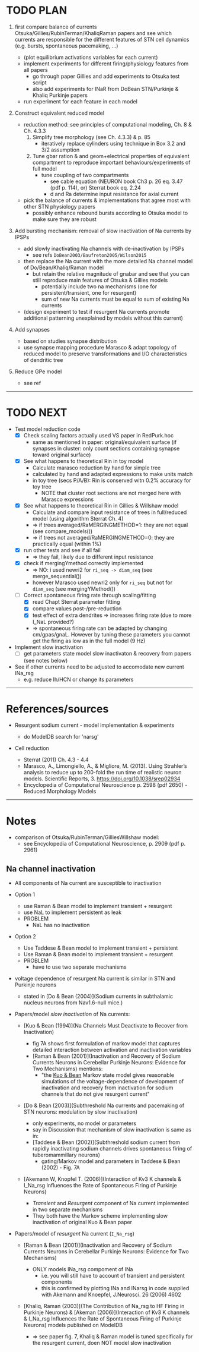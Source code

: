 # TODO PLAN #

1. first compare balance of currents Otsuka/Gillies/RubinTerman/KhaliqRaman papers and see which currents are responsible for the different features of STN cell dynamics (e.g. bursts, spontaneous pacemaking, ...)
	- (plot equilibrium activations variables for each current)
	- implement experiments for different firing/physiology features from all papers
		- go through paper Gillies and add experiments to Otsuka test script
		- also add experiments for INaR from DoBean STN/Purkinje & Khaliq Purkinje papers
	- run experiment for each feature in each model

2. Construct equivalent reduced model
	- reduction method: see principles of computational modeling, Ch. 8 & Ch. 4.3.3
		1. Simplify tree morphology (see Ch. 4.3.3) & p. 85
			- iteratively replace cylinders using technique in Box 3.2 and 3/2 assumption
		2. Tune gbar ration & and geom+electrical properties of equivalent compartment to reproduce important behaviours/experiments of full model
			- tune coupling of two compartments 
				- see cable equation (NEURON book Ch3 p. 26 eq. 3.47 (pdf p. 114), or) Sterrat book eq. 2.24
				- d and Ra determine input resistance for axial current
	- pick the balance of currents & implementations that agree most with other STN physiology papers
		- possibly enhance rebound bursts according to Otsuka model to make sure they are robust

3. Add bursting mechanism: removal of slow inactivation of Na currents by IPSPs
	- add slowly inactivating Na channels with de-inactivation by IPSPs
		- see refs `DoBean2003/Baufreton2005/Wilson2015`
	- then replace the Na current with the more detailed Na channel model of Do/Bean/Khaliq/Raman model
		- but retain the relative magnitude of gnabar and see that you can still reproduce main features of Otsuka & Gillies models
			- potentially include two na mechanisms (one for persistent/transient, one for resurgent)
			- sum of new Na currents must be equal to sum of existing Na currents
	- (design experiment to test if resurgent Na currents promote additional patterning unexplained by models without this current)

4. Add synapses
	- based on studies synapse distribution
	- use synapse mapping procedure Marasco & adapt topology of reduced model to preserve transformations and I/O characteristics of dendritic tree

5. Reduce GPe model
	- see ref

--------------------------------------------------------------------------------
# TODO NEXT #

- Test model reduction code
	- [x] Check scaling factors actually used VS paper in RedPurk.hoc
		- same as mentioned in paper: original/equivalent surface (if synapses in cluster: only count sections containing synapse toward original surface)
	- [x] See what happens to theoretical Rin in toy model
		- Calculate marasco reduction by hand for simple tree
		- calculated by hand and adapted expressions to make units match
		- in toy tree (secs P/A/B): Rin is conserved witn 0.2% accuracy for toy tree
			- NOTE that cluster root sections are not merged here with Marasco <eq> expressions
	- [x] See what happens to theoretical Rin in Gillies & Willshaw model
		- Calculate and compare input resistance of trees in full/reduced model (using algorithm Sterrat Ch. 4)
		- => if trees averaged/RaMERGINGMETHOD=1: they are not equal (see compare_models())
		- => if trees not averaged/RaMERGINGMETHOD=0: they are practically equal (within 1%)
	- [x] run other tests and see if all fail
		- => they fail, likely due to different input resistance
	- [x] check if mergingYmethod correctly implemented 
		- => NO: i used newri2 for `ri_seq -> diam_seq` (see merge_sequential())
		- however Marasco used newri2 only for `ri_seq` but not for `diam_seq` (see mergingYMethod())
	- [ ] Correct spontaneous firing rate through scaling/fitting
		- [x] read Chapt Sterrat parameter fitting
		- [x] compare values post-/pre-reduction
		- [x] test effect of extra dendrites => increases firing rate (due to more I_NaL provided?)
		- => spontaneous firing rate can be adapted by changing cm/gpas/gnaL. However by tuning these parameters you cannot get the firing as low as in the full model (9 Hz)
	
- Implement slow inactivation
	- [ ] get parameters state model slow inactivaton & recovery from papers (see notes below)
		
- See if other currents need to be adjusted to accomodate new current INa_rsg
	- e.g. reduce Ih/HCN or change its parameters

--------------------------------------------------------------------------------
# References/sources #

- Resurgent sodium current - model implementation & experiments
	- do ModelDB search for 'narsg'

- Cell reduction
	- Sterrat (2011) Ch. 4.3 - 4.4
	- Marasco, A., Limongiello, A., & Migliore, M. (2013). Using Strahler’s analysis to reduce up to 200-fold the run time of realistic neuron models. Scientific Reports, 3. https://doi.org/10.1038/srep02934
	- Encyclopedia of Computational Neuroscience p. 2598 (pdf 2650) - Reduced Morphology Models

--------------------------------------------------------------------------------
# Notes #

- comparison of Otsuka/RubinTerman/GilliesWillshaw model: 
	- see Encyclopedia of Computational Neuroscience, p. 2909 (pdf p. 2961)

## Na channel inactivation ##

- All components of Na current are susceptible to inactivation
- Option 1
	- use Raman & Bean model to implement transient + resurgent
	- use NaL to implement persistent as leak
	- PROBLEM
		- NaL has no inactivation
- Option 2
	- Use Taddese & Bean model to implement transient + persistent
	- Use Raman & Bean model to implement transient + resurgent
	- PROBLEM
		- have to use two separate mechanisms


- voltage dependence of resurgent Na current is similar in STN and Purkinje neurons
	- stated in [Do & Bean (2004)](Sodium currents in subthalamic nucleus neurons from Nav1.6-null mice.)


- Papers/model _slow inactivation_ of Na currents:

	- [Kuo & Bean (1994)](Na Channels Must Deactivate to Recover from Inactivation)
		- fig 7A shows first formulation of markov model that captures detailed interaction between activation and inactivation variables
		- [Raman & Bean (2001)](Inactivation and Recovery of Sodium Currents Neurons in Cerebellar Purkinje Neurons: Evidence for Two Mechanisms) mentions:
			- "the [Kuo & Bean](1994) Markov state model gives reasonable simulations of the voltage-dependence of development of inactivation and recovery from inactivation for sodium channels that do not give resurgent current"
	
	- [Do & Bean (2003)](Subthreshold Na currents and pacemaking of STN neurons: modulation by slow inactivation)
		- only experiments, no model or parameters
		- say in Discussion that mechanism of slow inactivation is same as in:
		- [Taddese & Bean (2002)](Subthreshold sodium current from rapidly inactivating sodium channels drives spontaneous firing of tuberomammillary neurons)
			- gating/Markov model and parameters in Taddese & Bean (2002) - Fig. 7A
	
	- [Akemann W, Knopfel T. (2006)](Interaction of Kv3 K channels & I_Na_rsg Influences the Rate of Spontaneous Firing of Purkinje Neurons)
		- _Transient_ and _Resurgent_ component of Na current implemented in two separate mechanisms
		- They both have the Markov scheme implementing slow inactivation of original Kuo & Bean paper



- Papers/model of _resurgent_ Na current (`I_Na_rsg`)
	
	- [Raman & Bean (2001)](Inactivation and Recovery of Sodium Currents Neurons in Cerebellar Purkinje Neurons: Evidence for Two Mechanisms)
		- ONLY models INa_rsg compoment of INa
			- i.e. you will still have to account of transient and persistent components
			- this is confirmed by plotting INa and INarsg in code supplied with Akemann and Knoepfel, J.Neurosci. 26 (2006) 4602
	
	- [Khaliq, Raman (2003)](The Contribution of Na_rsg to HF Firing in Purkinje Neurons) & [Akeman (2006)](Interaction of Kv3 K channels & I_Na_rsg Influences the Rate of Spontaneous Firing of Purkinje Neurons) models published on ModelDB
		- => see paper fig. 7, Khaliq & Raman model is tuned specifically for the resurgent current, doen NOT model slow inactivation